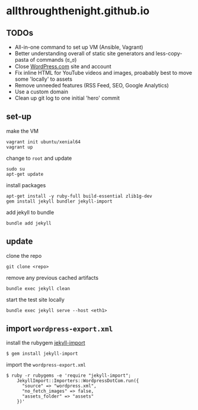 # allthroughthenight.github.io

## TODOs

* All-in-one command to set up VM (Ansible, Vagrant)
* Better understanding overall of static site generators and less-copy-pasta of commands (ಠ_ಠ)
* Close [WordPress.com](ramblevalley.wordpress.com) site and account
* Fix inline HTML for YouTube videos and images, proabably best to move some 'locally' to assets
* Remove unneeded features (RSS Feed, SEO, Google Analytics)
* Use a custom domain
* Clean up git log to one initial 'hero' commit

## set-up

make the VM
```
vagrant init ubuntu/xenial64
vagrant up
```

change to `root` and update
```
sudo su
apt-get update
```

install packages
```
apt-get install -y ruby-full build-essential zlib1g-dev
gem install jekyll bundler jekyll-import
```

add jekyll to bundle
```
bundle add jekyll
```

## update

clone the repo
```
git clone <repo>
```

remove any previous cached artifacts
```
bundle exec jekyll clean
```

start the test site locally
```
bundle exec jekyll serve --host <eth1>
```

## import `wordpress-export.xml`

install the rubygem [jekyll-import](https://import.jekyllrb.com/docs/installation/)
```
$ gem install jekyll-import
```

import the `wordpress-export.xml`
```
$ ruby -r rubygems -e 'require "jekyll-import";
    JekyllImport::Importers::WordpressDotCom.run({
      "source" => "wordpress.xml",
      "no_fetch_images" => false,
      "assets_folder" => "assets"
    })'
```
